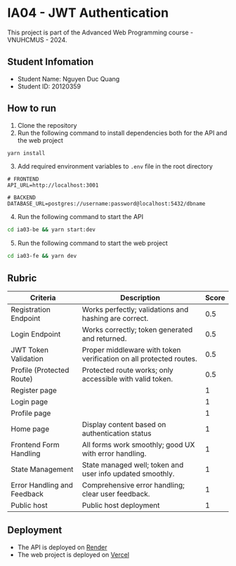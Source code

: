 # IA04 - JWT Authentication

This project is part of the Advanced Web Programming course - VNUHCMUS - 2024.

## Student Infomation

- Student Name: Nguyen Duc Quang
- Student ID: 20120359

## How to run

1. Clone the repository
2. Run the following command to install dependencies both for the API and the web project

```bash
yarn install
```

3. Add required environment variables to `.env` file in the root directory

```env
# FRONTEND
API_URL=http://localhost:3001

# BACKEND
DATABASE_URL=postgres://username:password@localhost:5432/dbname
```

4. Run the following command to start the API

```bash
cd ia03-be && yarn start:dev
```

5. Run the following command to start the web project

```bash
cd ia03-fe && yarn dev
```

## Rubric

| Criteria                    | Description                                                        | Score |
| --------------------------- | ------------------------------------------------------------------ | ----- |
| Registration Endpoint       | Works perfectly; validations and hashing are correct.              | 0.5   |
| Login Endpoint              | Works correctly; token generated and returned.                     | 0.5   |
| JWT Token Validation        | Proper middleware with token verification on all protected routes. | 0.5   |
| Profile (Protected Route)   | Protected route works; only accessible with valid token.           | 0.5   |
| Register page               |                                                                    | 1     |
| Login page                  |                                                                    | 1     |
| Profile page                |                                                                    | 1     |
| Home page                   | Display content based on authentication status                     | 1     |
| Frontend Form Handling      | All forms work smoothly; good UX with error handling.              | 1     |
| State Management            | State managed well; token and user info updated smoothly.          | 1     |
| Error Handling and Feedback | Comprehensive error handling; clear user feedback.                 | 1     |
| Public host                 | Public host deployment                                             | 1     |

## Deployment

- The API is deployed on [Render](https://dashboard.render.com/)
- The web project is deployed on [Vercel](https://ia-04-jwt-authentication.vercel.app)
